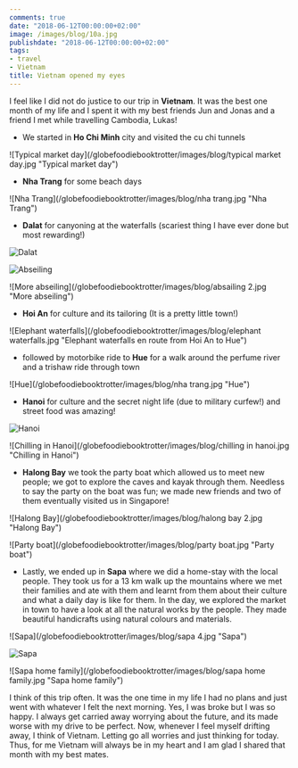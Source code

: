 ```yaml
---
comments: true
date: "2018-06-12T00:00:00+02:00"
image: /images/blog/10a.jpg
publishdate: "2018-06-12T00:00:00+02:00"
tags:
- travel
- Vietnam
title: Vietnam opened my eyes
---
```

I feel like I did not do justice to our trip in **Vietnam**. It was the best one month of my life and I spent it with my best friends Jun and Jonas and a friend I met while travelling Cambodia, Lukas! 

- We started in **Ho Chi Minh** city and visited the cu chi tunnels

![Typical market day](/globefoodiebooktrotter/images/blog/typical market day.jpg "Typical market day")

- **Nha Trang** for some beach days  

![Nha Trang](/globefoodiebooktrotter/images/blog/nha trang.jpg "Nha Trang")

- **Dalat** for  canyoning at the waterfalls (scariest thing I have ever done but most rewarding!) 

![Dalat](/globefoodiebooktrotter/images/blog/dalat.jpg "Dalat")

![Abseiling](/globefoodiebooktrotter/images/blog/absailing.jpg "Abseiling")

![More abseiling](/globefoodiebooktrotter/images/blog/absailing 2.jpg "More abseiling")

- **Hoi An** for culture and its tailoring (It is a pretty little town!) 

![Elephant waterfalls](/globefoodiebooktrotter/images/blog/elephant waterfalls.jpg "Elephant waterfalls en route from Hoi An to Hue")

- followed by motorbike ride to **Hue** for a walk around the perfume river and a trishaw ride through town 

![Hue](/globefoodiebooktrotter/images/blog/nha trang.jpg "Hue")

- **Hanoi** for culture and the secret night life (due to military curfew!) and street food was amazing!

![Hanoi](/globefoodiebooktrotter/images/blog/hanoi.jpg "Hanoi")

![Chilling in Hanoi](/globefoodiebooktrotter/images/blog/chilling in hanoi.jpg "Chilling in Hanoi")

- **Halong Bay** we took the party boat which allowed us to meet new people; we got to explore the caves and kayak through them. Needless to say the party on the boat was fun; we made new friends and two of them eventually visited us in Singapore! 

![Halong Bay](/globefoodiebooktrotter/images/blog/halong bay 2.jpg "Halong Bay")

![Party boat](/globefoodiebooktrotter/images/blog/party boat.jpg "Party boat")

- Lastly, we ended up in **Sapa** where we did a home-stay with the local people. They took us for a 13 km walk up the mountains where we met their families and ate with them and learnt from them about their culture and what a daily day is like for them. In the day, we explored the market in town to have a look at all the natural works by the people. They made beautiful handicrafts using natural colours and materials.  

![Sapa](/globefoodiebooktrotter/images/blog/sapa 4.jpg "Sapa")

![Sapa](/globefoodiebooktrotter/images/blog/sapa.jpg "Sapa")

![Sapa home family](/globefoodiebooktrotter/images/blog/sapa home family.jpg "Sapa home family")

I think of this trip often. It was the one time in my life I had no plans and just went with whatever I felt the next morning. Yes, I was broke but I was so happy. I always get carried away worrying about the future, and its made worse with my drive to be perfect. Now, whenever I feel myself drifting away, I think of Vietnam. Letting go all worries and just thinking for today. Thus, for me Vietnam will always be in my heart and I am glad I shared that month with my best mates. 